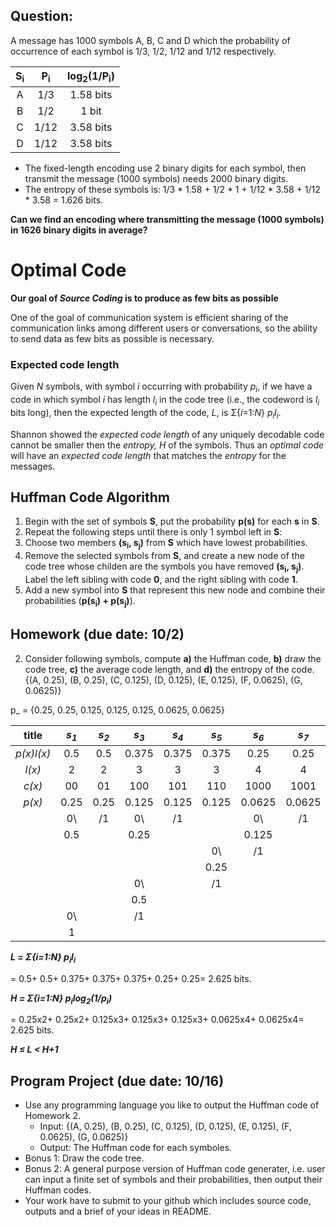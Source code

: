 ## Question:
A message has 1000 symbols A, B, C and D which the probability of occurrence of each symbol is 1/3, 1/2, 1/12 and 1/12 respectively. <br>

|S<sub>i</sub>|P<sub>i</sub>|log<sub>2</sub>(1/P<sub>i</sub>)|
|:---:|:---:|:---:|
|A|1/3|1.58 bits|
|B|1/2|1 bit|
|C|1/12|3.58 bits|
|D|1/12|3.58 bits|

- The fixed-length encoding use 2 binary digits for each symbol, then transmit the message (1000 symbols) needs 2000 binary digits. <br>
- The entropy of these symbols is: 1/3 * 1.58 + 1/2 * 1 + 1/12 * 3.58 + 1/12 * 3.58 = 1.626 bits.

__Can we find an encoding where transmitting the message (1000 symbols) in 1626 binary digits in average?__

# Optimal Code
__Our goal of _Source Coding_ is to produce as few bits as possible__

One of the goal of communication system is efficient sharing of the communication links among different users or conversations, so the ability to send data as few bits as possible is necessary.

### Expected code length

Given _N_ symbols, with symbol _i_ occurring with probability _p<sub>i</sub>_, if we have a code in which symbol _i_ has length _l<sub>i</sub>_ in the code tree (i.e., the codeword is _l<sub>i</sub>_ bits long), then the expected length of the code, _L_, is &Sigma;{_i_=1:_N_} _p<sub>i</sub>l<sub>i</sub>_.

Shannon showed the _expected code length_ of any uniquely decodable code cannot be smaller then the _entropy, H_ of the symbols. Thus an _optimal code_ will have an _expected code length_ that matches the _entropy_ for the messages.





## Huffman Code Algorithm
1. Begin with the set of symbols __S__, put the probability __p(s)__ for each __s__ in __S__.
2. Repeat the following steps until there is only 1 symbol left in __S__:
3. Choose two members __(s<sub>i</sub>, s<sub>j</sub>)__ from __S__ which have lowest probabilities.
4. Remove the selected symbols from __S__, and create a new node of the code tree whose childen are the symbols you have removed __(s<sub>i</sub>, s<sub>j</sub>)__. Label the left sibling with code __0__, and the right sibling with code __1__.
5. Add a new symbol into __S__ that represent this new node and combine their probabilities (__p(s<sub>i</sub>) + p(s<sub>j</sub>)__).

## Homework (due date: 10/2)
2. Consider following symbols, compute __a)__ the Huffman code, __b)__ draw the code tree, __c)__ the average code length, and __d)__ the entropy of the code. <br>
{(A, 0.25), (B, 0.25), (C, 0.125), (D, 0.125), (E, 0.125), (F, 0.0625), (G, 0.0625)}

p_ = {0.25, 0.25, 0.125, 0.125, 0.125, 0.0625, 0.0625}
 
 |title|_s<sub>1</sub>_|_s<sub>2</sub>_|_s<sub>3</sub>_|_s<sub>4</sub>_|_s<sub>5</sub>_|_s<sub>6</sub>_|_s<sub>7</sub>_|
 |:---:|:---:|:---:|:---:|:---:|:---:|:---:|:---:|
 |_p(x)l(x)_| 0.5 | 0.5 | 0.375 | 0.375 | 0.375 | 0.25 | 0.25 |
 |_l(x)_| 2 | 2 | 3 | 3 | 3 | 4 | 4 |
 |_c(x)_| 00 | 01 | 100 | 101 | 110 | 1000 | 1001 |
 |_p(x)_| 0.25 | 0.25 | 0.125| 0.125 | 0.125 | 0.0625 | 0.0625 |
 |      |    0\ | /1    |    0\ | /1     |       |      0\ | /1      |
 |      |  0.5 |      | 0.25 |       |       |  0.125 |        |
 |      |      |      |      |       |     0\ | /1      |        |
 |      |      |      |      |       | 0.25  |        |        |
 |      |      |      |    0\ |       | /1     |        |        |
 |      |      |      |  0.5 |       |       |        |        |
 |      |    0\ |      | /1    |       |       |        |        |
 |      |    1 |      |      |       |       |        |        |
 
 ___L = &Sigma;{_i_=1:_N_} _p<sub>i</sub>l<sub>i</sub>____
 
 =  0.5+ 0.5+ 0.375+ 0.375+ 0.375+ 0.25+ 0.25= 2.625 bits.
 
 ___H = &Sigma;{_i_=1:_N_} _p<sub>i</sub>log<sub>2</sub>(1/p<sub>i</sub>)____
 
 =  0.25x2+ 0.25x2+ 0.125x3+ 0.125x3+ 0.125x3+ 0.0625x4+ 0.0625x4= 2.625 bits.
 
 ___H &le; L < H+1___

## Program Project (due date: 10/16)
- Use any programming language you like to output the Huffman code of Homework 2.
    - Input: {(A, 0.25), (B, 0.25), (C, 0.125), (D, 0.125), (E, 0.125), (F, 0.0625), (G, 0.0625)}
    - Output: The Huffman code for each symboles.
- Bonus 1: Draw the code tree.
- Bonus 2: A general purpose version of Huffman code generater, i.e. user can input a finite set of symbols and their probabilities, then output their Huffman codes.
- Your work have to submit to your github which includes source code, outputs and a brief of your ideas in README.
